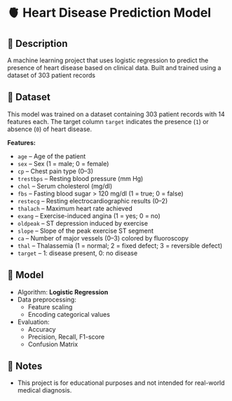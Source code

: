 # 🫀 Heart Disease Prediction Model

## 📄 Description
A machine learning project that uses logistic regression to predict the presence of heart disease based on clinical data. Built and trained using a dataset of 303 patient records

## 📁 Dataset
This model was trained on a dataset containing 303 patient records with 14 features each. The target column `target` indicates the presence (`1`) or absence (`0`) of heart disease.

**Features:**
- `age` – Age of the patient  
- `sex` – Sex (1 = male; 0 = female)  
- `cp` – Chest pain type (0–3)  
- `trestbps` – Resting blood pressure (mm Hg)  
- `chol` – Serum cholesterol (mg/dl)  
- `fbs` – Fasting blood sugar > 120 mg/dl (1 = true; 0 = false)  
- `restecg` – Resting electrocardiographic results (0–2)  
- `thalach` – Maximum heart rate achieved  
- `exang` – Exercise-induced angina (1 = yes; 0 = no)  
- `oldpeak` – ST depression induced by exercise  
- `slope` – Slope of the peak exercise ST segment  
- `ca` – Number of major vessels (0–3) colored by fluoroscopy  
- `thal` – Thalassemia (1 = normal; 2 = fixed defect; 3 = reversible defect)  
- `target` – 1: disease present, 0: no disease

## 🧠 Model
- Algorithm: **Logistic Regression**
- Data preprocessing:
  - Feature scaling
  - Encoding categorical values
- Evaluation:
  - Accuracy
  - Precision, Recall, F1-score
  - Confusion Matrix

## 📌 Notes
- This project is for educational purposes and not intended for real-world medical diagnosis.
